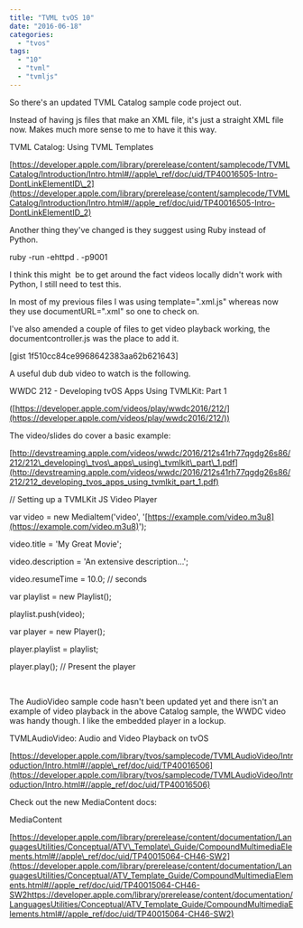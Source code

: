 ```yaml
---
title: "TVML tvOS 10"
date: "2016-06-18"
categories: 
  - "tvos"
tags: 
  - "10"
  - "tvml"
  - "tvmljs"
---
```


So there's an updated TVML Catalog sample code project out.

Instead of having js files that make an XML file, it's just a straight XML file now. Makes much more sense to me to have it this way.

TVML Catalog: Using TVML Templates

[https://developer.apple.com/library/prerelease/content/samplecode/TVMLCatalog/Introduction/Intro.html#//apple\_ref/doc/uid/TP40016505-Intro-DontLinkElementID\_2](https://developer.apple.com/library/prerelease/content/samplecode/TVMLCatalog/Introduction/Intro.html#//apple_ref/doc/uid/TP40016505-Intro-DontLinkElementID_2)

Another thing they've changed is they suggest using Ruby instead of Python.

ruby -run -ehttpd . -p9001

I think this might  be to get around the fact videos locally didn't work with Python, I still need to test this.

In most of my previous files I was using template=".xml.js" whereas now they use documentURL=".xml" so one to check on.

I've also amended a couple of files to get video playback working, the documentcontroller.js was the place to add it.

\[gist 1f510cc84ce9968642383aa62b621643\]

A useful dub dub video to watch is the following.

WWDC 212 - Developing tvOS Apps Using TVMLKit: Part 1

([https://developer.apple.com/videos/play/wwdc2016/212/](https://developer.apple.com/videos/play/wwdc2016/212/))

The video/slides do cover a basic example:

[http://devstreaming.apple.com/videos/wwdc/2016/212s41rh77qgdg26s86/212/212\_developing\_tvos\_apps\_using\_tvmlkit\_part\_1.pdf](http://devstreaming.apple.com/videos/wwdc/2016/212s41rh77qgdg26s86/212/212_developing_tvos_apps_using_tvmlkit_part_1.pdf)

// Setting up a TVMLKit JS Video Player

var video = new MediaItem('video', '[https://example.com/video.m3u8](https://example.com/video.m3u8)');

video.title = 'My Great Movie';

video.description = 'An extensive description...';

video.resumeTime = 10.0; // seconds

var playlist = new Playlist();

playlist.push(video);

var player = new Player();

player.playlist = playlist;

player.play(); // Present the player

 

The AudioVideo sample code hasn't been updated yet and there isn't an example of video playback in the above Catalog sample, the WWDC video was handy though. I like the embedded player in a lockup.

TVMLAudioVideo: Audio and Video Playback on tvOS

[https://developer.apple.com/library/tvos/samplecode/TVMLAudioVideo/Introduction/Intro.html#//apple\_ref/doc/uid/TP40016506](https://developer.apple.com/library/tvos/samplecode/TVMLAudioVideo/Introduction/Intro.html#//apple_ref/doc/uid/TP40016506)

Check out the new MediaContent docs:

MediaContent

[https://developer.apple.com/library/prerelease/content/documentation/LanguagesUtilities/Conceptual/ATV\_Template\_Guide/CompoundMultimediaElements.html#//apple\_ref/doc/uid/TP40015064-CH46-SW2](https://developer.apple.com/library/prerelease/content/documentation/LanguagesUtilities/Conceptual/ATV_Template_Guide/CompoundMultimediaElements.html#//apple_ref/doc/uid/TP40015064-CH46-SW2https://developer.apple.com/library/prerelease/content/documentation/LanguagesUtilities/Conceptual/ATV_Template_Guide/CompoundMultimediaElements.html#//apple_ref/doc/uid/TP40015064-CH46-SW2)
